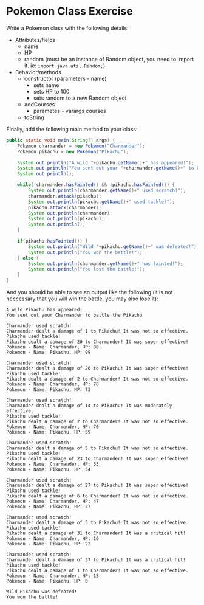 # Pokemon Class Exercise

Write a Pokemon class with the following details:
- Attributes/fields
  - name
  - HP
  - random (must be an instance of Random object, you need to import it. ie: `import java.util.Random;`)
- Behavior/methods
  - constructor (parameters - name)
    - sets name
    - sets HP to 100
    - sets random to a new Random object
  - addCourses
    - parametes - varargs courses
  - toString

Finally, add the following main method to your class:
```java
public static void main(String[] args) {
    Pokemon charmander = new Pokemon("Charmander");
    Pokemon pikachu = new Pokemon("Pikachu");

    System.out.println("A wild "+pikachu.getName()+" has appeared!");
    System.out.println("You sent out your "+charmander.getName()+" to battle the "+pikachu.getName());
    System.out.println();

    while(!charmander.hasFainted() && !pikachu.hasFainted()) {
        System.out.println(charmander.getName()+" used scratch!");
        charmander.attack(pikachu);
        System.out.println(pikachu.getName()+" used tackle!");
        pikachu.attack(charmander);
        System.out.println(charmander);
        System.out.println(pikachu);
        System.out.println();
    }

    if(pikachu.hasFainted()) {
        System.out.println("Wild "+pikachu.getName()+" was defeated!");
        System.out.println("You won the battle!");
    } else {
        System.out.println(charmander.getName()+" has fainted!");
        System.out.println("You lost the battle!");
    }
}
```
And you should be able to see an output like the following (it is not neccessary that you will win the battle, you may also lose it):
```
A wild Pikachu has appeared!
You sent out your Charmander to battle the Pikachu

Charmander used scratch!
Charmander dealt a damage of 1 to Pikachu! It was not so effective.
Pikachu used tackle!
Pikachu dealt a damage of 20 to Charmander! It was super effective!
Pokemon - Name: Charmander, HP: 80 
Pokemon - Name: Pikachu, HP: 99 

Charmander used scratch!
Charmander dealt a damage of 26 to Pikachu! It was super effective!
Pikachu used tackle!
Pikachu dealt a damage of 2 to Charmander! It was not so effective.
Pokemon - Name: Charmander, HP: 78 
Pokemon - Name: Pikachu, HP: 73 

Charmander used scratch!
Charmander dealt a damage of 14 to Pikachu! It was moderately effective.
Pikachu used tackle!
Pikachu dealt a damage of 2 to Charmander! It was not so effective.
Pokemon - Name: Charmander, HP: 76 
Pokemon - Name: Pikachu, HP: 59 

Charmander used scratch!
Charmander dealt a damage of 5 to Pikachu! It was not so effective.
Pikachu used tackle!
Pikachu dealt a damage of 23 to Charmander! It was super effective!
Pokemon - Name: Charmander, HP: 53 
Pokemon - Name: Pikachu, HP: 54 

Charmander used scratch!
Charmander dealt a damage of 27 to Pikachu! It was super effective!
Pikachu used tackle!
Pikachu dealt a damage of 6 to Charmander! It was not so effective.
Pokemon - Name: Charmander, HP: 47 
Pokemon - Name: Pikachu, HP: 27 

Charmander used scratch!
Charmander dealt a damage of 5 to Pikachu! It was not so effective.
Pikachu used tackle!
Pikachu dealt a damage of 31 to Charmander! It was a critical hit!
Pokemon - Name: Charmander, HP: 16 
Pokemon - Name: Pikachu, HP: 22 

Charmander used scratch!
Charmander dealt a damage of 37 to Pikachu! It was a critical hit!
Pikachu used tackle!
Pikachu dealt a damage of 1 to Charmander! It was not so effective.
Pokemon - Name: Charmander, HP: 15 
Pokemon - Name: Pikachu, HP: 0 

Wild Pikachu was defeated!
You won the battle!
```
